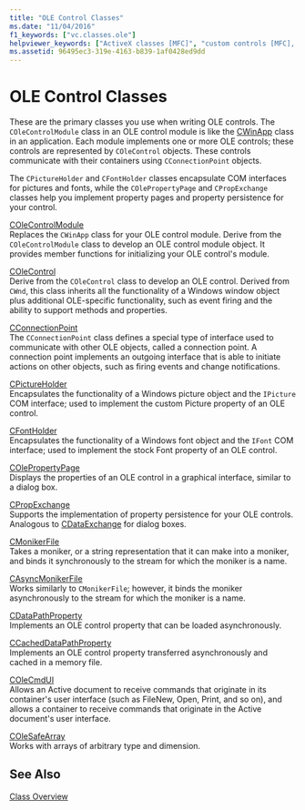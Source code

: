 ```yaml
---
title: "OLE Control Classes"
ms.date: "11/04/2016"
f1_keywords: ["vc.classes.ole"]
helpviewer_keywords: ["ActiveX classes [MFC]", "custom controls [MFC], classes", "ActiveX controls [MFC], OLE control classes", "ActiveX control classes [MFC]", "OLE controls [MFC], classes", "OLE control classes [MFC]", "reusable component classes [MFC]"]
ms.assetid: 96495ec3-319e-4163-b839-1af0428ed9dd
---
```

# OLE Control Classes

These are the primary classes you use when writing OLE controls. The `COleControlModule` class in an OLE control module is like the [CWinApp](../mfc/reference/cwinapp-class.md) class in an application. Each module implements one or more OLE controls; these controls are represented by `COleControl` objects. These controls communicate with their containers using `CConnectionPoint` objects.

The `CPictureHolder` and `CFontHolder` classes encapsulate COM interfaces for pictures and fonts, while the `COlePropertyPage` and `CPropExchange` classes help you implement property pages and property persistence for your control.

[COleControlModule](../mfc/reference/colecontrolmodule-class.md)<br/>
Replaces the `CWinApp` class for your OLE control module. Derive from the `COleControlModule` class to develop an OLE control module object. It provides member functions for initializing your OLE control's module.

[COleControl](../mfc/reference/colecontrol-class.md)<br/>
Derive from the `COleControl` class to develop an OLE control. Derived from `CWnd`, this class inherits all the functionality of a Windows window object plus additional OLE-specific functionality, such as event firing and the ability to support methods and properties.

[CConnectionPoint](../mfc/reference/cconnectionpoint-class.md)<br/>
The `CConnectionPoint` class defines a special type of interface used to communicate with other OLE objects, called a connection point. A connection point implements an outgoing interface that is able to initiate actions on other objects, such as firing events and change notifications.

[CPictureHolder](../mfc/reference/cpictureholder-class.md)<br/>
Encapsulates the functionality of a Windows picture object and the `IPicture` COM interface; used to implement the custom Picture property of an OLE control.

[CFontHolder](../mfc/reference/cfontholder-class.md)<br/>
Encapsulates the functionality of a Windows font object and the `IFont` COM interface; used to implement the stock Font property of an OLE control.

[COlePropertyPage](../mfc/reference/colepropertypage-class.md)<br/>
Displays the properties of an OLE control in a graphical interface, similar to a dialog box.

[CPropExchange](../mfc/reference/cpropexchange-class.md)<br/>
Supports the implementation of property persistence for your OLE controls. Analogous to [CDataExchange](../mfc/reference/cdataexchange-class.md) for dialog boxes.

[CMonikerFile](../mfc/reference/cmonikerfile-class.md)<br/>
Takes a moniker, or a string representation that it can make into a moniker, and binds it synchronously to the stream for which the moniker is a name.

[CAsyncMonikerFile](../mfc/reference/casyncmonikerfile-class.md)<br/>
Works similarly to `CMonikerFile`; however, it binds the moniker asynchronously to the stream for which the moniker is a name.

[CDataPathProperty](../mfc/reference/cdatapathproperty-class.md)<br/>
Implements an OLE control property that can be loaded asynchronously.

[CCachedDataPathProperty](../mfc/reference/ccacheddatapathproperty-class.md)<br/>
Implements an OLE control property transferred asynchronously and cached in a memory file.

[COleCmdUI](../mfc/reference/colecmdui-class.md)<br/>
Allows an Active document to receive commands that originate in its container's user interface (such as FileNew, Open, Print, and so on), and allows a container to receive commands that originate in the Active document's user interface.

[COleSafeArray](../mfc/reference/colesafearray-class.md)<br/>
Works with arrays of arbitrary type and dimension.

## See Also

[Class Overview](../mfc/class-library-overview.md)

